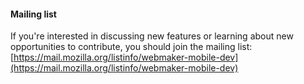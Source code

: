 #### Mailing list

If you're interested in discussing new features or learning about new opportunities to contribute, you should join the mailing list: [https://mail.mozilla.org/listinfo/webmaker-mobile-dev](https://mail.mozilla.org/listinfo/webmaker-mobile-dev)
